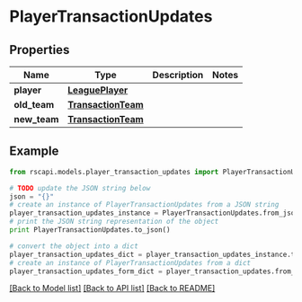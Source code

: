 # PlayerTransactionUpdates


## Properties
Name | Type | Description | Notes
------------ | ------------- | ------------- | -------------
**player** | [**LeaguePlayer**](LeaguePlayer.md) |  | 
**old_team** | [**TransactionTeam**](TransactionTeam.md) |  | 
**new_team** | [**TransactionTeam**](TransactionTeam.md) |  | 

## Example

```python
from rscapi.models.player_transaction_updates import PlayerTransactionUpdates

# TODO update the JSON string below
json = "{}"
# create an instance of PlayerTransactionUpdates from a JSON string
player_transaction_updates_instance = PlayerTransactionUpdates.from_json(json)
# print the JSON string representation of the object
print PlayerTransactionUpdates.to_json()

# convert the object into a dict
player_transaction_updates_dict = player_transaction_updates_instance.to_dict()
# create an instance of PlayerTransactionUpdates from a dict
player_transaction_updates_form_dict = player_transaction_updates.from_dict(player_transaction_updates_dict)
```
[[Back to Model list]](../README.md#documentation-for-models) [[Back to API list]](../README.md#documentation-for-api-endpoints) [[Back to README]](../README.md)


